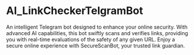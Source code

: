 # AI_LinkCheckerTelgramBot
An intelligent Telegram bot designed to enhance your online security. With advanced AI capabilities, this bot swiftly scans and verifies links, providing you with real-time evaluations of the safety of any given URL. Enjoy a secure online experience with SecureScanBot, your trusted link guardian.

